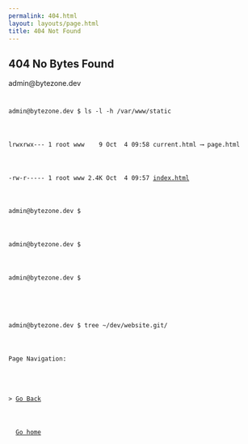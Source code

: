 ```yaml
---
permalink: 404.html
layout: layouts/page.html
title: 404 Not Found
---
```


## 404 No Bytes Found
<tty class="tty">
<div class="tty-title-bar"><span class="tty-username">admin</span>&commat;<span class="tty-hostname">bytezone.dev</span></div>
<div class="tty-terminal">
    <code>
        <pre><span class="tty-username">admin</span>&commat;<span class="tty-hostname">bytezone.dev</span> &dollar; ls -l -h /var/www/static</pre>
        <pre>lrwxrwx--- 1 root www    9 Oct  4 09:58 <span class="tty-broken-link">current.html</span> &longrightarrow; <span class="tty-broken-link">page.html</span></pre>
        <pre>-rw-r----- 1 root www 2.4K Oct  4 09:57 <a href="/">index.html</a></pre>
        <pre><span class="tty-username">admin</span>&commat;<span class="tty-hostname">bytezone.dev</span> &dollar;</pre>
        <pre><span class="tty-username">admin</span>&commat;<span class="tty-hostname">bytezone.dev</span> &dollar;</pre>
        <pre><span class="tty-username">admin</span>&commat;<span class="tty-hostname">bytezone.dev</span> &dollar;</pre>
        <div class="active-program">
        <pre><span class="tty-username">admin</span>&commat;<span class="tty-hostname">bytezone.dev</span> &dollar; <span class="tty-bin">tree ~/dev/website.git/<span></pre>
        <pre><span class="tty-program">Page Navigation:<span></pre>
        <!-- <pre><span class="tty-active-selection"><span class="blinking-cursor">></span><button type="submit" onpointerup="history.back()" onsubmit="history.back()"> Go back</button></span></pre> -->
        <pre class="tty-active-selection"><span class="blinking-cursor">></span> <a href="javascript:history.back()" class="tty-active-selection">Go Back</a></pre>
        <pre>  <a href="/">Go home</a></pre>
        </div>
    </code>
</div>
</tty>
